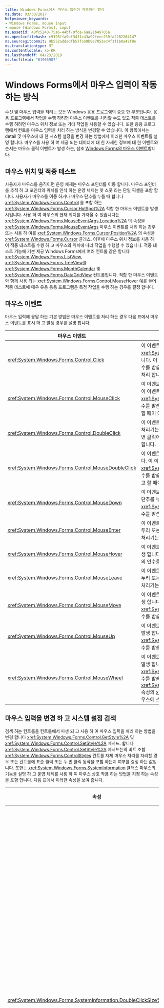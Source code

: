 ```yaml
---
title: Windows Forms에서 마우스 입력이 작동하는 방식
ms.date: 03/30/2017
helpviewer_keywords:
- Windows Forms, mouse input
- mouse [Windows Forms], input
ms.assetid: 48fc5240-75a6-44bf-9fce-6aa21b49705a
ms.openlocfilehash: c9193ffa9ef34f1e43a92feec230fa2282264147
ms.sourcegitcommit: 9b552addadfb57fab0b9e7852ed4f1f1b8a42f8e
ms.translationtype: MT
ms.contentlocale: ko-KR
ms.lasthandoff: 04/23/2019
ms.locfileid: "61966987"
---
```

# <a name="how-mouse-input-works-in-windows-forms"></a>Windows Forms에서 마우스 입력이 작동하는 방식
수신 및 마우스 입력을 처리는 모든 Windows 응용 프로그램의 중요 한 부분입니다. 응용 프로그램에서 작업을 수행 하려면 마우스 이벤트를 처리할 수도 있고 적중 테스트를 수행 하려면 마우스 위치 정보 또는 기타 작업을 사용할 수 있습니다. 또한 응용 프로그램에서 컨트롤 마우스 입력을 처리 하는 방식을 변경할 수 있습니다. 이 항목에서는 detail 및 마우스에 대 한 시스템 설정을 변경 하는 방법에서 이러한 마우스 이벤트를 설명 합니다. 마우스를 사용 하 여 제공 되는 데이터에 대 한 자세한 정보에 대 한 이벤트와 순서는 마우스 클릭 이벤트가 발생 하는, 참조 [Windows Forms의 마우스 이벤트](mouse-events-in-windows-forms.md)합니다.  
  
## <a name="mouse-location-and-hit-testing"></a>마우스 위치 및 적중 테스트  
 사용자가 마우스를 움직이면 운영 체제는 마우스 포인터를 이동 합니다. 마우스 포인터를 추적 하 고 포인터의 위치를 인식 하는 운영 체제는 핫 스폿 라는 단일 픽셀을 포함 합니다. 사용자가 마우스를 이동 하거나 마우스 단추를 누를 때 합니다 <xref:System.Windows.Forms.Control> 를 포함 하는 <xref:System.Windows.Forms.Cursor.HotSpot%2A> 적합 한 마우스 이벤트를 발생 시킵니다. 사용 하 여 마우스의 현재 위치를 가져올 수 있습니다는 <xref:System.Windows.Forms.MouseEventArgs.Location%2A> 의 속성을 <xref:System.Windows.Forms.MouseEventArgs> 마우스 이벤트를 처리 하는 경우 또는 사용 하 여를 <xref:System.Windows.Forms.Cursor.Position%2A> 의 속성을 <xref:System.Windows.Forms.Cursor> 클래스. 이후에 마우스 위치 정보를 사용 하 여 적중 테스트를 수행 하 고 마우스의 위치에 따라 작업을 수행할 수 있습니다. 적중 테스트 기능에 기본 제공 Windows Forms에서 여러 컨트롤 같은 합니다 <xref:System.Windows.Forms.ListView>, <xref:System.Windows.Forms.TreeView>를 <xref:System.Windows.Forms.MonthCalendar> 및 <xref:System.Windows.Forms.DataGridView> 컨트롤입니다. 적합 한 마우스 이벤트와 함께 사용 되는 <xref:System.Windows.Forms.Control.MouseHover> 예를 들어 적중 테스트에 매우 유용 응용 프로그램은 특정 작업을 수행 하는 경우를 결정 합니다.  
  
## <a name="mouse-events"></a>마우스 이벤트  
 마우스 입력에 응답 하는 기본 방법은 마우스 이벤트를 처리 하는 경우 다음 표에서 마우스 이벤트를 표시 하 고 발생 경우를 설명 합니다.  
  
|마우스 이벤트|설명|  
|-----------------|-----------------|  
|<xref:System.Windows.Forms.Control.Click>|이 이벤트는 마우스 단추를 놓을 때, 일반적으로 전에 발생 합니다 <xref:System.Windows.Forms.Control.MouseUp> 이벤트입니다. 이 이벤트의 처리기는 <xref:System.EventArgs> 형식의 인수를 받습니다. 클릭 되었을 때를 결정 해야 하는 경우이 이벤트를 처리 합니다.|  
|<xref:System.Windows.Forms.Control.MouseClick>|이 이벤트는 사용자가 마우스로 컨트롤을 클릭할 때 발생 합니다. 이 이벤트의 처리기는 <xref:System.Windows.Forms.MouseEventArgs> 형식의 인수를 받습니다. 클릭 되었을 때 마우스에 대 한 정보를 가져오려고 할 때이 이벤트를 처리 합니다.|  
|<xref:System.Windows.Forms.Control.DoubleClick>|이 이벤트는 컨트롤을 두 번 클릭할 때 발생 합니다. 이 이벤트의 처리기는 <xref:System.EventArgs> 형식의 인수를 받습니다. 두 번 클릭이 발생 하는 경우를 결정 해야 하는 경우이 이벤트를 처리 합니다.|  
|<xref:System.Windows.Forms.Control.MouseDoubleClick>|이 이벤트는 사용자 컨트롤을 마우스로 두 번 클릭할 때 발생 합니다. 이 이벤트의 처리기는 <xref:System.Windows.Forms.MouseEventArgs> 형식의 인수를 받습니다. 두 번 클릭할 때 마우스에 대 한 정보를 가져오려고 할 때이 이벤트를 처리 합니다.|  
|<xref:System.Windows.Forms.Control.MouseDown>|이 이벤트는 마우스 포인터가 컨트롤 위에 있는 사용자가 마우스 단추를 누를 때 발생 합니다. 이 이벤트의 처리기는 <xref:System.Windows.Forms.MouseEventArgs> 형식의 인수를 받습니다.|  
|<xref:System.Windows.Forms.Control.MouseEnter>|이 이벤트는 마우스 포인터가 컨트롤의 형식에 따라 컨트롤의 테두리 또는 클라이언트 영역에 들어갈 때 발생 합니다. 이 이벤트의 처리기는 <xref:System.EventArgs> 형식의 인수를 받습니다.|  
|<xref:System.Windows.Forms.Control.MouseHover>|이 이벤트는 마우스 포인터를 중지 하 고 컨트롤 위에 있을 때 발생 합니다. 이 이벤트의 처리기는 <xref:System.EventArgs> 형식의 인수를 받습니다.|  
|<xref:System.Windows.Forms.Control.MouseLeave>|이 이벤트는 마우스 포인터가 컨트롤의 형식에 따라 컨트롤의 테두리 또는 클라이언트 영역을 벗어날 때 발생 합니다. 이 이벤트의 처리기는 <xref:System.EventArgs> 형식의 인수를 받습니다.|  
|<xref:System.Windows.Forms.Control.MouseMove>|이 이벤트를 컨트롤 위에 있는 동안 마우스 포인터를 움직이면 발생 합니다. 이 이벤트의 처리기는 <xref:System.Windows.Forms.MouseEventArgs> 형식의 인수를 받습니다.|  
|<xref:System.Windows.Forms.Control.MouseUp>|이 이벤트는 마우스 포인터가 컨트롤 위에 마우스 단추를 놓을 때 발생 합니다. 이 이벤트의 처리기는 <xref:System.Windows.Forms.MouseEventArgs> 형식의 인수를 받습니다.|  
|<xref:System.Windows.Forms.Control.MouseWheel>|이 이벤트는 컨트롤에 포커스가 있는 동안 마우스 휠이 회전할 때 발생 합니다. 이 이벤트의 처리기는 <xref:System.Windows.Forms.MouseEventArgs> 형식의 인수를 받습니다. 사용할 수는 <xref:System.Windows.Forms.MouseEventArgs.Delta%2A> 속성의 <xref:System.Windows.Forms.MouseEventArgs> 마우스에 스크롤 하는 정도 확인 하려면.|  
  
## <a name="changing-mouse-input-and-detecting-system-settings"></a>마우스 입력을 변경 하 고 시스템 설정 검색  
 검색 하는 컨트롤을 컨트롤에서 파생 되 고 사용 하 여 마우스 입력을 처리 하는 방법을 변경 합니다 <xref:System.Windows.Forms.Control.GetStyle%2A> 및 <xref:System.Windows.Forms.Control.SetStyle%2A> 메서드. 합니다 <xref:System.Windows.Forms.Control.SetStyle%2A> 메서드는의 비트 조합 <xref:System.Windows.Forms.ControlStyles> 컨트롤 자체 마우스 처리를 처리할 경우 또는 컨트롤에 표준 클릭 또는 두 번 클릭 동작을 포함 하는지 여부를 결정 하는 값입니다. 또한는 <xref:System.Windows.Forms.SystemInformation> 클래스 마우스의 기능을 설명 하 고 운영 체제를 사용 하 여 마우스 상호 작용 하는 방법을 지정 하는 속성을 포함 합니다. 다음 표에서 이러한 속성을 보여 줍니다.  
  
|속성|설명|  
|--------------|-----------------|  
|<xref:System.Windows.Forms.SystemInformation.DoubleClickSize%2A>|크기를 픽셀 단위로 가져옵니다, 그리고는 사용자를 두는 것이 좋습니다에 운영 체제에 대 한 두 번 클릭 해야 영역의 두 번 클릭 합니다.|  
|<xref:System.Windows.Forms.SystemInformation.DoubleClickTime%2A>|첫 번째 클릭 및 두 번 클릭 마우스 동작을 고려해 야 할 운영 체제에 대 한 두 번째 클릭 간에 경과 된 시간 (밀리초)의 최대 수를 가져옵니다.|  
|<xref:System.Windows.Forms.SystemInformation.MouseButtons%2A>|마우스의 단추 수를 가져옵니다.|  
|<xref:System.Windows.Forms.SystemInformation.MouseButtonsSwapped%2A>|마우스 왼쪽 단추와 오른쪽 단추의 기능이 바뀌었는지 여부를 나타내는 값을 가져옵니다.|  
|<xref:System.Windows.Forms.SystemInformation.MouseHoverSize%2A>|마우스 호버 메시지가 생성되기 전에 마우스 포인터가 마우스 호버 시간 동안 머물러야 하는 사각형의 크기를 픽셀 단위로 가져옵니다.|  
|<xref:System.Windows.Forms.SystemInformation.MouseHoverTime%2A>|마우스 호버 메시지가 생성되기 전에 마우스 포인터가 호버 사각형에 머물러야 하는 시간을 밀리초 단위로 가져옵니다.|  
|<xref:System.Windows.Forms.SystemInformation.MousePresent%2A>|마우스가 설치 되어 있는지 여부를 나타내는 값을 가져옵니다.|  
|<xref:System.Windows.Forms.SystemInformation.MouseSpeed%2A>|1 ~ 20 현재 마우스 속도 나타내는 값을 가져옵니다.|  
|<xref:System.Windows.Forms.SystemInformation.MouseWheelPresent%2A>|휠 마우스가 설치되어 있는지 여부를 나타내는 값을 가져옵니다.|  
|<xref:System.Windows.Forms.SystemInformation.MouseWheelScrollDelta%2A>|단일 마우스 휠 회전 증분에 대 한 델타 값을 가져옵니다.|  
|<xref:System.Windows.Forms.SystemInformation.MouseWheelScrollLines%2A>|마우스 휠을 돌릴 때 스크롤되는 줄 수를 가져옵니다.|  
  
## <a name="see-also"></a>참고자료

- [Windows Forms 애플리케이션의 마우스 입력](mouse-input-in-a-windows-forms-application.md)
- [Windows Forms의 마우스 캡처](mouse-capture-in-windows-forms.md)
- [Windows Forms의 마우스 포인터](mouse-pointers-in-windows-forms.md)
